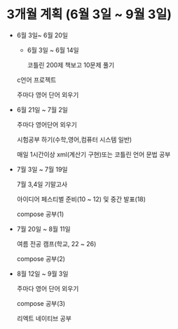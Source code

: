 # 3개월 계획 (6월 3일 ~ 9월 3일)
- 6월 3일~ 6월 20일
    - 6월 3일 ~ 6월 14일
        
        코틀린 200제 책보고 10문제 풀기
        
    
    c언어 프로젝트
    
    주마다 영어 단어 외우기
    
- 6월 21일 ~ 7월 2일
    
    주마다 영어단어 외우기
    
    시험공부 하기(수학,영어,컴퓨터 시스템 일반)
    
    매일 1시간이상 xml(계산기 구현)또는 코틀린 언어 문법 공부
    
- 7월 3일 ~ 7월 19일                 

    7월 3,4일 기말고사                     

    아이디어 페스티벌 준비(10 ~ 12) 및 중간 발표(18)             

    compose 공부(1)

- 7월 20일 ~ 8월 11일   

    여름 전공 캠프(학교, 22 ~ 26)

    compose 공부(2)

- 8월 12일 ~ 9월 3일

    주마다 영어 단어 외우기
    
    compose 공부(3)

    리엑트 네이티브 공부
